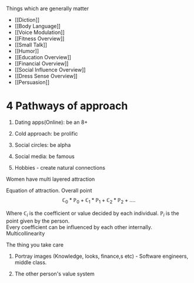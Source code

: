 Things which are generally matter
- [[Diction]]
- [[Body Language]]
- [[Voice Modulation]]
- [[Fitness Overview]]
- [[Small Talk]]
- [[Humor]]
- [[Education Overview]]
- [[Financial Overview]]
- [[Social Influence Overview]]
- [[Dress Sense Overview]]
- [[Persuasion]]


# 4 Pathways of approach

1. Dating apps(Online): be an 8+
    
2. Cold approach: be prolific
    
3. Social circles: be alpha
    
4. Social media: be famous
    
5. Hobbies - create natural connections


Women have multi layered attraction

Equation of attraction. Overall point
$$
\mathbb{C}_{0}*\mathbb{P}_{0}+\mathbb{C}_{1}*\mathbb{P}_{1}+\mathbb{C}_{2}*\mathbb{P}_{2}+\dots.
$$

Where $\mathbb{C}_{i}$ is the coefficient or value decided by each individual. $\mathbb{P}_{i}$ is the point given by the person.  
Every coefficient can be influenced by each other internally. Multicollinearity

The thing you take care

1. Portray images (Knowledge, looks, finance,s etc) - Software engineers, middle class.
    
2. The other person's value system